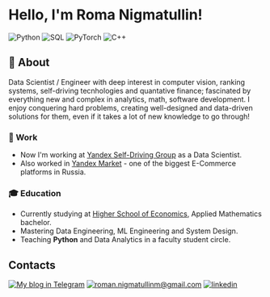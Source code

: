 # Hello, I'm Roma Nigmatullin! 

![Python](https://img.shields.io/badge/-%20%20%20%20python%20%20%20-39998e?logo=python&style=for-the-badge&suffix=expert&logoColor=white)
![SQL](https://img.shields.io/badge/-%20%20%20%20SQL%20%20%20-ffdc7c?&logo=postgresql&style=for-the-badge&suffix=expert)
![PyTorch](https://img.shields.io/badge/-PyTorch%20-da674a?logo=pytorch&style=for-the-badge&suffix=expert&logoColor=white)
![C++](https://img.shields.io/badge/-C++%20-blue?logo=cplusplus&style=for-the-badge&suffix=expert&logoColor=white)

## 🔎 About

Data Scientist / Engineer with deep interest in computer vision, ranking systems, self-driving tecnhologies and quantative finance; fascinated by everything new and complex in analytics, math, software development.
I enjoy conquering hard problems, creating well-designed and data-driven solutions for them, even if it takes a lot of new knowledge to go through!

### 🚀 Work
- Now I'm working at [Yandex Self-Driving Group](https://sdg.yandex.com/) as a Data Scientist.
- Also worked in [Yandex Market](https://market.yandex.ru/) - one of the biggest E-Commerce platforms in Russia.

### 🎓 Education
- Currently studying at [Higher School of Economics](https://www.hse.ru/en/), Applied Mathematics bachelor.
- Mastering Data Engineering, ML Engineering and System Design.
- Teaching **Python** and Data Analytics in a faculty student circle.

## Contacts

[![My blog in Telegram](https://img.shields.io/badge/-TG%20%E2%A0%80blog-39998e?&style=for-the-badge&logo=telegram&logoColor=white)](https://t.me/import_happiness)
[![roman.nigmatullinm@gmail.com](https://img.shields.io/badge/%E2%A0%80%E2%A0%80Email%E2%A0%80%20-%23E62B1E.svg?&style=for-the-badge&logo=mail.ru&logoColor=white&color=ffdc7c)](mailto:roman.nigmatullinm@gmail.com)
[![linkedin](https://img.shields.io/badge/linkedin%20-%230077B5.svg?&style=for-the-badge&logo=linkedin&logoColor=white&color=ffaa67)](https://www.linkedin.com/in/rmnigmatullin/)
